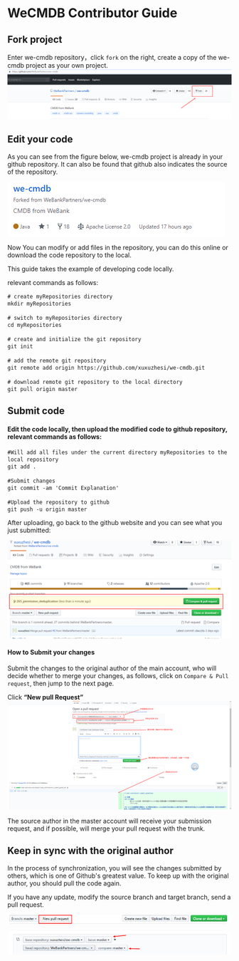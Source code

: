 # WeCMDB Contributor Guide

## Fork project

Enter we-cmdb repository，click `fork` on the right, create a copy of the we-cmdb project as your own project.
![commit_fork](images/commit_fork.png)

## Edit your code

As you can see from the figure below, we-cmdb project is already in your github repository. It can also be found that github also indicates the source of the repository.

![commit_my_repositories](images/commit_my_repositories.png)

Now You can modify or add files in the repository, you can do this online or download the code repository to the local.

This guide takes the example of developing code locally.

relevant commands as follows:
```shell script
# create myRepositories directory
mkdir myRepositories

# switch to myRepositories directory
cd myRepositories  

# create and initialize the git repository
git init  

# add the remote git repository
git remote add origin https://github.com/xuxuzhesi/we-cmdb.git

# download remote git repository to the local directory
git pull origin master  
```

   
	
## Submit code
#### Edit the code locally, then upload the modified code to github repository, relevant commands as follows:

```shell script
#Will add all files under the current directory myRepositories to the local repository
git add .

#Submit changes
git commit -am 'Commit Explanation'

#Upload the repository to github
git push -u origin master 	
```

		
After uploading, go back to the github website and you can see what you just submitted:

![commit_commit](images/commit_commit.png)

####  How to Submit your changes
Submit the changes to the original author of the main account, who will decide whether to merge your changes, as follows, click on `Compare & Pull request`, then jump to the next page.

Click **“New pull Request”**
![commit_new_pull_request](images/commit_new_pull_request.png)

The source author in the master account will receive your submission request, and if possible, will merge your pull request with the trunk.


## Keep in sync with the original author

In the process of synchronization, you will see the changes submitted by others, which is one of Github's greatest value. To keep up with the original author, you should pull the code again.

If you have any update, modify the source branch and target branch, send a pull request.
	
![commit_new_pull_request_3](images/commit_new_pull_request_3.png)
	
![commit_new_pull_request_2](images/commit_new_pull_request_2.png)
	

